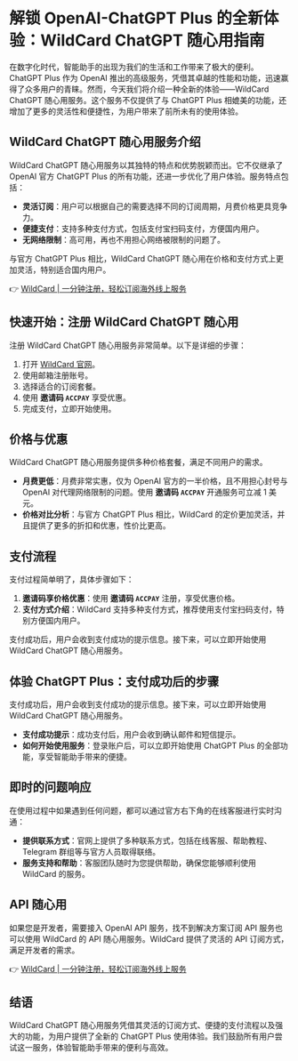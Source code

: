 # 解锁 OpenAI-ChatGPT Plus 的全新体验：WildCard ChatGPT 随心用指南

在数字化时代，智能助手的出现为我们的生活和工作带来了极大的便利。ChatGPT Plus 作为 OpenAI 推出的高级服务，凭借其卓越的性能和功能，迅速赢得了众多用户的青睐。然而，今天我们将介绍一种全新的体验——WildCard ChatGPT 随心用服务。这个服务不仅提供了与 ChatGPT Plus 相媲美的功能，还增加了更多的灵活性和便捷性，为用户带来了前所未有的使用体验。

## WildCard ChatGPT 随心用服务介绍

WildCard ChatGPT 随心用服务以其独特的特点和优势脱颖而出。它不仅继承了 OpenAI 官方 ChatGPT Plus 的所有功能，还进一步优化了用户体验。服务特点包括：

- **灵活订阅**：用户可以根据自己的需要选择不同的订阅周期，月费价格更具竞争力。
- **便捷支付**：支持多种支付方式，包括支付宝扫码支付，方便国内用户。
- **无网络限制**：高可用，再也不用担心网络被限制的问题了。

与官方 ChatGPT Plus 相比，WildCard ChatGPT 随心用在价格和支付方式上更加灵活，特别适合国内用户。

👉 [WildCard | 一分钟注册，轻松订阅海外线上服务](https://bbtdd.com/WildCard)

## 快速开始：注册 WildCard ChatGPT 随心用

注册 WildCard ChatGPT 随心用服务非常简单。以下是详细的步骤：

1. 打开 [WildCard 官网](https://bbtdd.com/WildCard)。
2. 使用邮箱注册账号。
3. 选择适合的订阅套餐。
4. 使用 **邀请码 `ACCPAY`** 享受优惠。
5. 完成支付，立即开始使用。

## 价格与优惠

WildCard ChatGPT 随心用服务提供多种价格套餐，满足不同用户的需求。

- **月费更低**：月费非常实惠，仅为 OpenAI 官方的一半价格，且不用担心封号与 OpenAI 对代理网络限制的问题。使用 **邀请码 `ACCPAY`** 开通服务可立减 1 美元。
- **价格对比分析**：与官方 ChatGPT Plus 相比，WildCard 的定价更加灵活，并且提供了更多的折扣和优惠，性价比更高。

## 支付流程

支付过程简单明了，具体步骤如下：

1. **邀请码享价格优惠**：使用 **邀请码 `ACCPAY`** 注册，享受优惠价格。
2. **支付方式介绍**：WildCard 支持多种支付方式，推荐使用支付宝扫码支付，特别方便国内用户。

支付成功后，用户会收到支付成功的提示信息。接下来，可以立即开始使用 WildCard ChatGPT 随心用服务。

## 体验 ChatGPT Plus：支付成功后的步骤

支付成功后，用户会收到支付成功的提示信息。接下来，可以立即开始使用 WildCard ChatGPT 随心用服务。

- **支付成功提示**：成功支付后，用户会收到确认邮件和短信提示。
- **如何开始使用服务**：登录账户后，可以立即开始使用 ChatGPT Plus 的全部功能，享受智能助手带来的便捷。

## 即时的问题响应

在使用过程中如果遇到任何问题，都可以通过官方右下角的在线客服进行实时沟通：

- **提供联系方式**：官网上提供了多种联系方式，包括在线客服、帮助教程、Telegram 群组等与官方人员取得联络。
- **服务支持和帮助**：客服团队随时为您提供帮助，确保您能够顺利使用 WildCard 的服务。

## API 随心用

如果您是开发者，需要接入 OpenAI API 服务，找不到解决方案订阅 API 服务也可以使用 WildCard 的 API 随心用服务。WildCard 提供了灵活的 API 订阅方式，满足开发者的需求。

👉 [WildCard | 一分钟注册，轻松订阅海外线上服务](https://bbtdd.com/WildCard)

## 结语

WildCard ChatGPT 随心用服务凭借其灵活的订阅方式、便捷的支付流程以及强大的功能，为用户提供了全新的 ChatGPT Plus 使用体验。我们鼓励所有用户尝试这一服务，体验智能助手带来的便利与高效。
